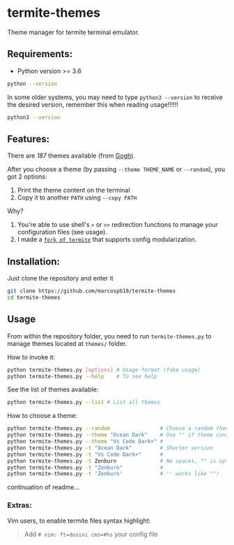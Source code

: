 # termite-themes
Theme manager for termite terminal emulator.

## Requirements:
- Python version >= 3.6

```sh
python --version
```

In some older systems, you may need to type `python3 --version` to receive the desired version, remember this when reading usage!!!!!!

```sh
python3 --version
```

## Features:
There are _187_ themes available (from [Gogh](https://github.com/Mayccoll/Gogh)).

After you choose a theme (by passing `--theme THEME_NAME` or `--random`), you got 2 options:

1. Print the theme content on the terminal
2. Copy it to another `PATH` using `--copy PATH`

Why?

1. You're able to use shell's `>` or `>>` redirection functions to manage your configuration files (see usage).
2. I made a [`fork of termite`](https://github.com/marcospb19/termite) that supports config modularization.

## Installation:
Just clone the repository and enter it
```sh
git clone https://github.com/marcospb19/termite-themes
cd termite-themes
```

## Usage
From within the repository folder, you need to run `termite-themes.py` to manage themes located at `themes/` folder.

How to invoke it:

```sh
python termite-themes.py [options] # Usage format (fake usage)
python termite-themes.py --help    # To see help
```

See the list of themes available:

```sh
python termite-themes.py --list # List all themes
```

How to choose a theme:

```sh
python termite-themes.py --random                # Choose a random theme! (recommended)
python termite-themes.py --theme "Ocean Dark"    # Use "" if theme contains spaces
python termite-themes.py --theme "Vs Code Dark+" #
python termite-themes.py -t "Ocean Dark"         # Shorter version
python termite-themes.py -t "Vs Code Dark+"      #
python termite-themes.py -t Zenburn              # No spaces, "" is optional
python termite-themes.py -t "Zenburn"            #
python termite-themes.py -t 'Zenburn'            # '' works like ""!
```

continuation of readme...

### Extras:
Vim users, to enable termite files syntax highlight:
> Add `# vim: ft=dosini cms=#%s` your config file
